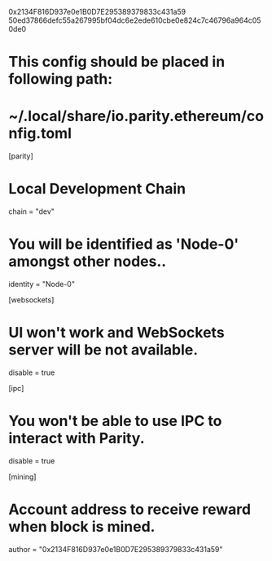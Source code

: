 0x2134F816D937e0e1B0D7E295389379833c431a59
50ed37866defc55a267995bf04dc6e2ede610cbe0e824c7c46796a964c050de0


# This config should be placed in following path:
#   ~/.local/share/io.parity.ethereum/config.toml

[parity]
# Local Development Chain
chain = "dev"
# You will be identified as 'Node-0' amongst other nodes..
identity = "Node-0"

[websockets]
# UI won't work and WebSockets server will be not available.
disable = true

[ipc]
# You won't be able to use IPC to interact with Parity.
disable = true

[mining]
# Account address to receive reward when block is mined.
author = "0x2134F816D937e0e1B0D7E295389379833c431a59"
